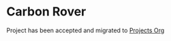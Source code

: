 # Carbon Rover

Project has been accepted and migrated to [Projects Org](https://github.com/96boards-projects/carbon_rover)
